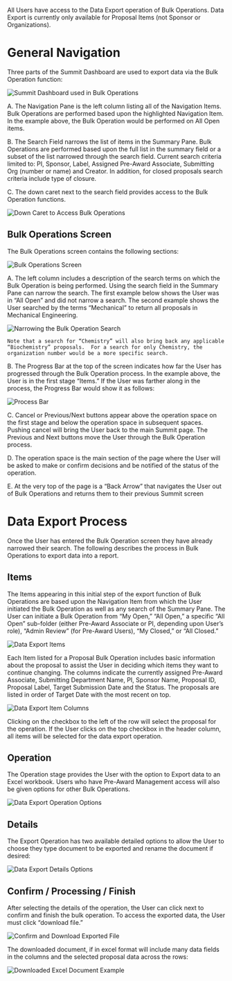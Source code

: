 All Users have access to the Data Export operation of Bulk Operations.  Data Export is currently only available for Proposal Items (not Sponsor or Organizations).  

# General Navigation
Three parts of the Summit Dashboard are used to export data via the Bulk Operation function:

![Summit Dashboard used in Bulk Operations](../images/management/BulkOp_Dashboard.jpg)

A. The Navigation Pane is the left column listing all of the Navigation Items.  Bulk Operations are performed based upon the highlighted Navigation Item. In the example above, the Bulk Operation would be performed on All Open items.

B.	The Search Field narrows the list of items in the Summary Pane.  Bulk Operations are performed based upon the full list in the summary field or a subset of the list narrowed through the search field.  Current search criteria limited to: PI, Sponsor, Label, Assigned Pre-Award Associate, Submitting Org (number or name) and Creator.  In addition, for closed proposals search criteria include type of closure.

C.	The down caret next to the search field provides access to the Bulk Operation functions.

![Down Caret to Access Bulk Operations](../images/management/BulkOp_DownCaret.jpg)

## Bulk Operations Screen
The Bulk Operations screen contains the following sections:

![Bulk Operations Screen](../images/management/BulkOp_BulkOpScreen.jpg)

A.	The left column includes a description of the search terms on which the Bulk Operation is being performed.  Using the search field in the Summary Pane can narrow the search.  The first example below shows the User was in “All Open” and did not narrow a search.  The second example shows the User searched by the terms “Mechanical” to return all proposals in Mechanical Engineering.

![Narrowing the Bulk Operation Search](../images/management/BulkOp_NarrowSearch.jpg)

    Note that a search for “Chemistry” will also bring back any applicable “Biochemistry” proposals.  For a search for only Chemistry, the organization number would be a more specific search.

B. The Progress Bar at the top of the screen indicates how far the User has progressed through the Bulk Operation process.  In the example above, the User is in the first stage “Items.”  If the User was farther along in the process, the Progress Bar would show it as follows:

![Process Bar](../images/management/BulkOp_ProcessBar.jpg)

C.	Cancel or Previous/Next buttons appear above the operation space on the first stage and below the operation space in subsequent spaces.   Pushing cancel will bring the User back to the main Summit page.  The Previous and Next buttons move the User through the Bulk Operation process.

D.	The operation space is the main section of the page where the User will be asked to make or confirm decisions and be notified of the status of the operation.

E.	At the very top of the page is a “Back Arrow” that navigates the User out of Bulk Operations and returns them to their previous Summit screen

# Data Export Process
Once the User has entered the Bulk Operation screen they have already narrowed their search.  The following describes the process in Bulk Operations to export data into a report.

## Items
The Items appearing in this initial step of the export function of Bulk Operations are based upon the Navigation Item from which the User initiated the Bulk Operation as well as any search of the Summary Pane.  The User can initiate a Bulk Operation from “My Open,” “All Open,” a specific “All Open” sub-folder (either Pre-Award Associate or PI, depending upon User’s role), “Admin Review” (for Pre-Award Users), “My Closed,” or “All Closed.”  

![Data Export Items](../images/reporting/RepEx_Items.jpg)

Each Item listed for a Proposal Bulk Operation includes basic information about the proposal to assist the User in deciding which items they want to continue changing.  The columns indicate the currently assigned Pre-Award Associate, Submitting Department Name, PI, Sponsor Name, Proposal ID, Proposal Label, Target Submission Date and the Status.  The proposals are listed in order of Target Date with the most recent on top.

![Data Export Item Columns](../images/reporting/RepEx_Columns.jpg)

Clicking on the checkbox to the left of the row will select the proposal for the operation.  If the User clicks on the top checkbox in the header column, all items will be selected for the data export operation.

## Operation
The Operation stage provides the User with the option to Export data to an Excel workbook.  Users who have Pre-Award Management access will also be given options for other Bulk Operations.

![Data Export Operation Options](../images/reporting/RepEx_Operations.jpg)

## Details
The Export Operation has two available detailed options to allow the User to choose they type document to be exported and rename the document if desired:

![Data Export Details Options](../images/reporting/RepEx_Details.jpg)

## Confirm / Processing / Finish
After selecting the details of the operation, the User can click next to confirm and finish the bulk operation.   To access the exported data, the User must click “download file.”

![Confirm and Download Exported File](../images/reporting/RepEx_Finish.jpg)

The downloaded document, if in excel format will include many data fields in the columns and the selected proposal data across the rows:

![Downloaded Excel Document Example](../images/reporting/RepEx_Download.jpg)
